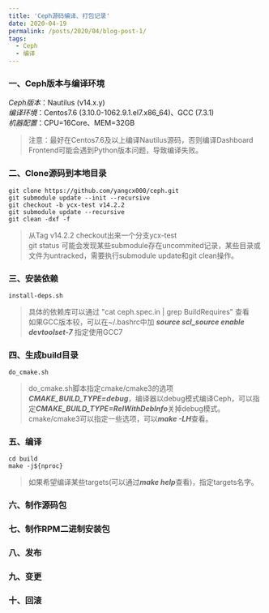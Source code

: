 ```yaml
---
title: 'Ceph源码编译、打包记录'
date: 2020-04-19
permalink: /posts/2020/04/blog-post-1/
tags:
  - Ceph
  - 编译
---
```


### 一、Ceph版本与编译环境

*Ceph版本*：Nautilus (v14.x.y) <br>
*编译环境*：Centos7.6 (3.10.0-1062.9.1.el7.x86_64)、GCC (7.3.1) <br>
*机器配置*：CPU=16Core、MEM=32GB
> 注意：最好在Centos7.6及以上编译Nautilus源码，否则编译Dashboard Frontend可能会遇到Python版本问题，导致编译失败。

### 二、Clone源码到本地目录

```shell
git clone https://github.com/yangcx000/ceph.git
git submodule update --init --recursive
git checkout -b ycx-test v14.2.2
git submodule update --recursive
git clean -dxf -f
```

> 从Tag v14.2.2 checkout出来一个分支ycx-test <br>
> git status 可能会发现某些submodule存在uncommited记录，某些目录或文件为untracked，需要执行submodule update和git clean操作。

### 三、安装依赖

```shell
install-deps.sh
```

> 具体的依赖库可以通过 "cat ceph.spec.in | grep BuildRequires" 查看 <br>
> 如果GCC版本较，可以在~/.bashrc中加 ***source scl_source enable devtoolset-7*** 指定使用GCC7

### 四、生成build目录

```shell
do_cmake.sh
```

> do_cmake.sh脚本指定cmake/cmake3的选项***CMAKE_BUILD_TYPE=debug***，编译器以debug模式编译Ceph，可以指定***CMAKE_BUILD_TYPE=RelWithDebInfo***关掉debug模式。<br>
> cmake/cmake3可以指定一些选项，可以***make -LH***查看。

### 五、编译

```shell
cd build
make -j${nproc}
```

> 如果希望编译某些targets(可以通过***make help***查看)，指定targets名字。

### 六、制作源码包

### 七、制作RPM二进制安装包

### 八、发布

### 九、变更

### 十、回滚